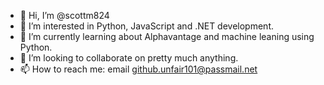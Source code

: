 - 👋 Hi, I’m @scottm824
- 👀 I’m interested in Python, JavaScript and .NET development.
- 🌱 I’m currently learning about Alphavantage and machine leaning using Python.
- 💞️ I’m looking to collaborate on pretty much anything.
- 📫 How to reach me: email github.unfair101@passmail.net

<!---
scottm824/scottm824 is a ✨ special ✨ repository because its `README.md` (this file) appears on your GitHub profile.
You can click the Preview link to take a look at your changes.
--->

